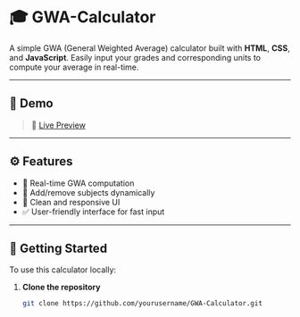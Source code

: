 # 🎓 GWA-Calculator

A simple GWA (General Weighted Average) calculator built with **HTML**, **CSS**, and **JavaScript**. Easily input your grades and corresponding units to compute your average in real-time.

---

## 📸 Demo

> 🔗 [Live Preview](https://sambykunnn.github.io/gwa-calculator/)

---

## ⚙️ Features

- 🔢 Real-time GWA computation
- 🧮 Add/remove subjects dynamically
- 🎨 Clean and responsive UI
- ✅ User-friendly interface for fast input

---

## 🚀 Getting Started

To use this calculator locally:

1. **Clone the repository**
   ```bash
   git clone https://github.com/yourusername/GWA-Calculator.git
